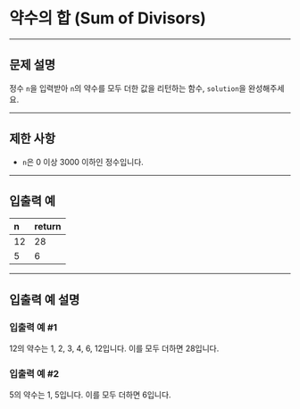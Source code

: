 # 약수의 합 (Sum of Divisors)

---

## 문제 설명

정수 `n`을 입력받아 `n`의 약수를 모두 더한 값을 리턴하는 함수, `solution`을 완성해주세요.

---

## 제한 사항

* `n`은 0 이상 3000 이하인 정수입니다.

---

## 입출력 예

| n  | return |
| :-- | :----- |
| 12 | 28     |
| 5  | 6      |

---

## 입출력 예 설명

### 입출력 예 #1

12의 약수는 1, 2, 3, 4, 6, 12입니다. 이를 모두 더하면 28입니다.

### 입출력 예 #2

5의 약수는 1, 5입니다. 이를 모두 더하면 6입니다.
